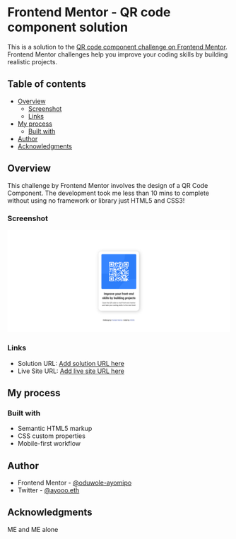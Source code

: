 # Frontend Mentor - QR code component solution

This is a solution to the [QR code component challenge on Frontend Mentor](https://www.frontendmentor.io/challenges/qr-code-component-iux_sIO_H). Frontend Mentor challenges help you improve your coding skills by building realistic projects. 

## Table of contents

- [Overview](#overview)
  - [Screenshot](#screenshot)
  - [Links](#links)
- [My process](#my-process)
  - [Built with](#built-with)
- [Author](#author)
- [Acknowledgments](#acknowledgments)


## Overview
This challenge by Frontend Mentor involves the design of a QR Code Component. The development took me less than 10 mins to complete without using no framework or library just HTML5 and CSS3!

### Screenshot
![](https://github.com/oduwole-ayomipo/ayooo-qr-component/blob/main/qr-code-component-main/screenshot.png)


### Links

- Solution URL: [Add solution URL here](https://github.com/oduwole-ayomipo/ayooo-qr-component)
- Live Site URL: [Add live site URL here](https://https://ayooo-qr-component.netlify.app/)

## My process

### Built with

- Semantic HTML5 markup
- CSS custom properties
- Mobile-first workflow


## Author

- Frontend Mentor - [@oduwole-ayomipo](https://www.frontendmentor.io/profile/oduwole-ayomipo)
- Twitter - [@ayooo.eth](https://www.twitter.com/ayooo.eth)


## Acknowledgments

ME and ME alone
